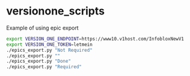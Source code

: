 # versionone_scripts


Example of using epic export
```bash
export VERSION_ONE_ENDPOINT=https://www10.v1host.com/InfobloxNewV1
export VERSION_ONE_TOKEN=letmein
./epics_export.py "Not Required"
./epics_export.py ""
./epics_export.py "Done"
./epics_export.py "Required"
```
